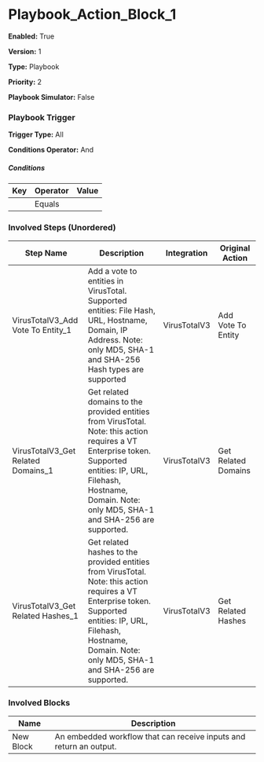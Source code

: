 # Playbook_Action_Block_1




**Enabled:** True

**Version:** 1

**Type:** Playbook

**Priority:** 2

**Playbook Simulator:** False


### Playbook Trigger
**Trigger Type:** All

**Conditions Operator:** And

##### Conditions
|Key|Operator|Value|
|---|--------|-----|
||Equals||


### Involved Steps (Unordered)
|Step Name|Description|Integration|Original Action|
|---------|-----------|-----------|---------------|
|VirusTotalV3_Add Vote To Entity_1|Add a vote to entities in VirusTotal. Supported entities: File Hash, URL, Hostname, Domain, IP Address. Note: only MD5, SHA-1 and SHA-256 Hash types are supported|VirusTotalV3|Add Vote To Entity|
|VirusTotalV3_Get Related Domains_1|Get related domains to the provided entities from VirusTotal. Note: this action requires a VT Enterprise token. Supported entities: IP, URL, Filehash, Hostname, Domain. Note: only MD5, SHA-1 and SHA-256 are supported.|VirusTotalV3|Get Related Domains|
|VirusTotalV3_Get Related Hashes_1|Get related hashes to the provided entities from VirusTotal. Note: this action requires a VT Enterprise token. Supported entities: IP, URL, Filehash, Hostname, Domain. Note: only MD5, SHA-1 and SHA-256 are supported.|VirusTotalV3|Get Related Hashes|

### Involved Blocks
|Name|Description|
|----|-----------|
|New Block|An embedded workflow that can receive inputs and return an output.|
